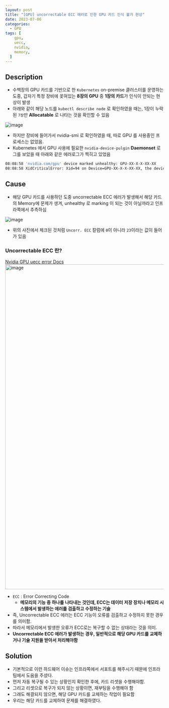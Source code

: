 ```yaml
---
layout: post
title: "[GPU] uncorrectable ECC 에러로 인한 GPU 카드 인식 불가 현상"
date: 2023-07-06
categories:
  - GPU
tags: [
    gpu,
    uecc,
    nvidia,
    memory,
  ]
---
```


## Description

- 수백장의 GPU 카드를 기반으로 한 `Kubernetes` on-premise 클러스터를 운영하는 도중, 갑자기 특정 장비에 꽂혀있는 **8장의 GPU** 중 **1장의 카드**가 인식이 안되는 현상이 발생
- 아래와 같이 해당 노드를 `kubectl describe node` 로 확인하였을 때는, 1장이 누락된 `7장`만 **Allocatable** 로 나타는 것을 확인할 수 있음

![image](https://github.com/hhhyunwoo/leetcode/assets/37402136/0833ce6b-d901-42d6-a02b-bcd329101113)

- 하지만 장비에 들어가서 nvidia-smi 로 확인하였을 때, 따로 GPU 를 사용중인 프로세스는 없었음.
- Kubernetes 에서 GPU 사용에 필요한 `nvidia-device-pulgin` **Daemonset** 로그를 보았을 때 아래와 같은 에러로그가 찍히고 있었음

```bash
08:08:58 'nvidia.com/gpu' device marked unhealthy: GPU-XX-X-X-XX-XX
08:08:58 XidCriticalError: Xid=94 on Device=GPU-XX-X-X-XX-XX, the device will go unhealthy.
```

## Cause

- 해당 GPU 카드를 사용하던 도중 uncorrectable ECC 에러가 발생해서 해당 카드의 Memory에 문제가 생겨, unhealthy 로 marking 이 되는 것이 아닐까라고 인프라쪽에서 추측하심

![image](https://github.com/hhhyunwoo/leetcode/assets/37402136/0dc44558-3321-465b-a2e3-514a5f3d4484)

- 위의 사진에서 체크된 것처럼 `Uncorr. ECC` 칼럼에 `0`이 아니라 `23`이라는 값이 들어가 있음

### Uncorrectable ECC 란?

[Nvidia GPU uecc error Docs](https://docs.nvidia.com/deploy/a100-gpu-mem-error-mgmt/index.html#response-uncorrectable-contained-ecc-errors)
<img width="1033" alt="image" src="https://github.com/hhhyunwoo/leetcode/assets/37402136/e34a1b07-8087-4251-8075-1a711d0cc688">

- `ECC` : Error Correcting Code
    - **메모리의 기능 중 하나를 나타내는 것인데, ECC는 데이터 저장 장치나 메모리 시스템에서 발생하는 에러를 검출하고 수정하는 기술**
- 즉, Uncorrectable ECC 에러는 ECC 기능이 오류를 검출하고 수정하지 못한 경우를 의미함.
- 따라서 메모리에서 발생한 오류가 ECC로는 복구할 수 없는 상태라는 것을 의미.
- **Uncorrectable ECC 에러가 발생하는 경우, 일반적으로 해당 GPU 카드를 교체하거나 기술 지원을 받아서 처리해야함**

## Solution

- 기본적으로 이런 하드웨어 이슈는 인프라쪽에서 서포트를 해주시기 때문에 인프라 팀에서 도움을 주셨다.
- 먼저 자동 복구될 수 있는 상황인지 확인한 후에, 카드 리셋을 수행해야함.
- 그리고 리셋으로 복구가 되지 않는 상황이면, 재부팅을 수행해야 함
- 그래도 해결되지 않으면, 해당 GPU 카드를 교체하는 작업이 필요함
- 우리는 해당 카드를 교체하여 문제를 해결하였다.